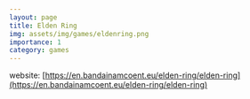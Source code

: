```yaml
---
layout: page
title: Elden Ring
img: assets/img/games/eldenring.png
importance: 1
category: games
---
```


website: [https://en.bandainamcoent.eu/elden-ring/elden-ring](https://en.bandainamcoent.eu/elden-ring/elden-ring)
